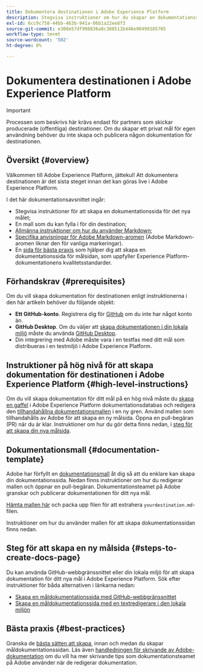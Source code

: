 ```yaml
---
title: Dokumentera destinationen i Adobe Experience Platform
description: Stegvisa instruktioner om hur du skapar en dokumentationssida för destinationen i Adobe Experience Platform
exl-id: 6cc9c758-44bb-463b-941a-06b1a22ee8f3
source-git-commit: e300e57df998836a8c388511b446e90499185705
workflow-type: tm+mt
source-wordcount: '502'
ht-degree: 0%

---
```


# Dokumentera destinationen i Adobe Experience Platform

>[!IMPORTANT]
>
>Processen som beskrivs här krävs endast för partners som skickar producerade (offentliga) destinationer. Om du skapar ett privat mål för egen användning behöver du inte skapa och publicera någon dokumentation för destinationen.

## Översikt {#overview}

Välkommen till Adobe Experience Platform, jättekul!
Att dokumentera destinationen är det sista steget innan det kan göras live i Adobe Experience Platform.

I det här dokumentationsavsnittet ingår:

* Stegvisa instruktioner för att skapa en dokumentationssida för det nya målet;
* En mall som du kan fylla i för din destination;
* [Allmänna instruktioner om hur du använder Markdown](https://experienceleague.adobe.com/docs/contributor/contributor-guide/writing-essentials/markdown.html?lang=sv-SE);
* [Specifika anvisningar för Adobe Markdown-aromen](https://experienceleague.adobe.com/docs/contributor/contributor-guide/writing-essentials/markdown.html?lang=sv-SE#custom-markdown-extensions) (Adobe Markdown-aromen liknar den för vanliga markeringar).
* En [sida för bästa praxis](./authoring-best-practices.md) som hjälper dig att skapa en dokumentationssida för målsidan, som uppfyller Experience Platform-dokumentationens kvalitetsstandarder.

## Förhandskrav {#prerequisites}

Om du vill skapa dokumentation för destinationen enligt instruktionerna i den här artikeln behöver du följande objekt:

* **Ett GitHub-konto**. Registrera dig för [GitHub](https://github.com/) om du inte har något konto än.
* **GitHub Desktop**. Om du väljer att [skapa dokumentationen i din lokala miljö](./work-in-local-environment.md) måste du använda [GitHub Desktop](https://desktop.github.com/).
* Din integrering med Adobe måste vara i en testfas med ditt mål som distribueras i en testmiljö i Adobe Experience Platform.

## Instruktioner på hög nivå för att skapa dokumentation för destinationen i Adobe Experience Platform {#high-level-instructions}

Om du vill skapa dokumentation för ditt mål på en hög nivå måste du [skapa en gaffel](https://experienceleague.adobe.com/docs/contributor/contributor-guide/setup/local-repo.html?lang=sv-SE#fork-the-repository) i Adobe Experience Platform dokumentationsdatabas och redigera den [tillhandahållna dokumentationsmallen](./self-service-template.md) i en ny gren. Använd mallen som tillhandahålls av Adobe för att skapa en ny målsida. Öppna en pull-begäran (PR) när du är klar. Instruktioner om hur du gör detta finns nedan, i [steg för att skapa din nya målsida](./documentation-instructions.md#steps-to-create-docs-page).

<!--

* In the table of contents (TOC.md) `/help/rtcdp/TOC.md`, add a link to your new destination page. Place it within the category where your destination resides in the Adobe Experience Platform user interface (for example: mobile, social, advertising). 
* In the overview page for the respective category, add a link to your new destination page. For example, for cloud storage destinations, you would add a link to [this page](https://docs.adobe.com/content/help/sv-SE/experience-platform/rtcdp/destinations/destinations-cat/cloud-storage/cloud-storage-destinations.html). 

-->

## Dokumentationsmall {#documentation-template}

Adobe har förfyllt en [dokumentationsmall](./self-service-template.md) åt dig så att du enklare kan skapa din dokumentationssida. Nedan finns instruktioner om hur du redigerar mallen och öppnar en pull-begäran. Dokumentationsteamet på Adobe granskar och publicerar dokumentationen för ditt nya mål.

[Hämta mallen här](../assets/docs-framework/yourdestination-template.zip) och packa upp filen för att extrahera `yourdestination.md`-filen.

Instruktioner om hur du använder mallen för att skapa dokumentationssidan finns nedan.

## Steg för att skapa en ny målsida {#steps-to-create-docs-page}

Du kan använda GitHub-webbgränssnittet eller din lokala miljö för att skapa dokumentation för ditt nya mål i Adobe Experience Platform. Sök efter instruktioner för båda alternativen i länkarna nedan:

* [Skapa en måldokumentationssida med GitHub-webbgränssnittet](./use-github-interface-to-create-documentation.md)
* [Skapa en måldokumentationssida med en textredigerare i den lokala miljön](./work-in-local-environment.md)

## Bästa praxis {#best-practices}

Granska de [bästa sätten att skapa &#x200B;](/help/destinations/destination-sdk/docs-framework/authoring-best-practices.md) innan och medan du skapar måldokumentationssidan. Läs även [handledningen för skrivande av Adobe-dokumentation](https://experienceleague.adobe.com/docs/contributor/contributor-guide/writing-essentials/general-writing-guidance.html?lang=sv-SE) om du vill ha mer skrivande tips som dokumentationsteamet på Adobe använder när de redigerar dokumentation.